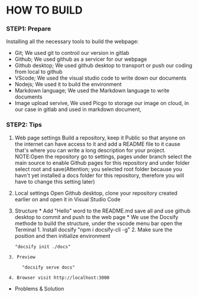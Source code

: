 <!-- How to buil web class/1pm-web.md -->
 # HOW TO BUILD
 ### STEP1: Prepare
   Installing all the necessary tools to build the webpage:

  - Git; We used git to controil our version in gitlab
  - Github; We used github as a servicer for our webpage
  - Github desktop; We used github desktop to transport or push our coding from local to github
  - VScode; We used the visual studio code to write down our documents
  - Nodejs; We used it to build the environment 
  - Markdown language; We used the Markdown language to write documents
  - Image upload servive, We used Picgo to storage our image on cloud, in our case in gitlab and used in markdown document,
 ### STEP2: Tips
   1. Web page settings
      Build a repository, keep it Public so that anyone on the internet can have access to it and add a README file to it cause that's where you can write a long description for your project.
      NOTE:Open the repository go to settings, pages under branch select the main source to enable Github pages for this repository and under folder select root and save(Attention; you selected root folder because you havn't yet installed a docs folder for this repository, therefore you will have to change this setting later) 

   2. Local settings
      Open Github desktop, clone your repository created earlier on and open it in Visual Studio Code

   3. Structure
    * Add "Hello" word to the README.md save all and use github desktop to commit and push to the web page
    * We use the Docsify methode to build the structure, under the vscode menu bar open the Terminal
     1. Install docsify
          "npm i docsify-cli -g"
     2. Make sure the position and then initialize environment
          
          "docsify init ./docs"

     3. Preview
          
          "docsify serve docs"
          
     4. Browser visit http://localhost:3000

   - Problems & Solution

